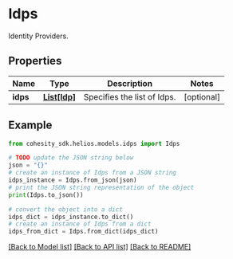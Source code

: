 # Idps

Identity Providers.

## Properties

Name | Type | Description | Notes
------------ | ------------- | ------------- | -------------
**idps** | [**List[Idp]**](Idp.md) | Specifies the list of Idps. | [optional] 

## Example

```python
from cohesity_sdk.helios.models.idps import Idps

# TODO update the JSON string below
json = "{}"
# create an instance of Idps from a JSON string
idps_instance = Idps.from_json(json)
# print the JSON string representation of the object
print(Idps.to_json())

# convert the object into a dict
idps_dict = idps_instance.to_dict()
# create an instance of Idps from a dict
idps_from_dict = Idps.from_dict(idps_dict)
```
[[Back to Model list]](../README.md#documentation-for-models) [[Back to API list]](../README.md#documentation-for-api-endpoints) [[Back to README]](../README.md)


